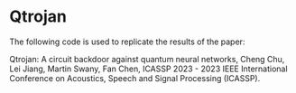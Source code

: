 # Qtrojan
The following code is used to replicate the results of the paper:

Qtrojan: A circuit backdoor against quantum neural networks, Cheng Chu, Lei Jiang, Martin Swany, Fan Chen, ICASSP 2023 - 2023 IEEE International Conference on Acoustics, Speech and Signal Processing (ICASSP).
